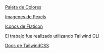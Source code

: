 [Paleta de Colores](https://coolors.co/palette/03045e-0077b6-00b4d8-90e0ef-caf0f8)

[Imagenes de Pexels](https://pexels.com)

[Iconos de Flaticon](https://flaticon.com)

El trabajo fue realizado utilizando Tailwind CLI

[Docs de TailwindCSS](https://tailwindcss.com/docs/installation)